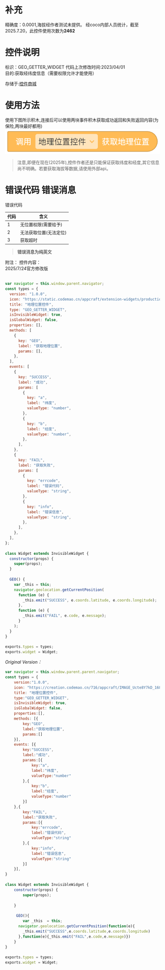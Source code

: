 # 补充
精确度：0.0001,海拔经作者测试未提供。
 经coco内部人员统计，截至2025.7.20，此控件使用次数为**2462**

# 控件说明
标识：GEO_GETTER_WIDGET
代码上次修改时间:2023/04/01<br />
目的:获取经纬度信息（需要权限允许才能使用）<br />

存储于:[控件商城](https://static.codemao.cn/appcraft/extension-widgets/production/geo-getter.js?t=0.983570838299896)

# 使用方法

使用下图所示积木,连接后可以使用两块事件积木获取成功返回和失败返回内容(为保险,两块最好都用)
![image](block.png)

> 注意,即便在现在(2025年),控件作者还是只能保证获取纬度和经度,其它信息尚不明确。若要获取海拔等数据,请使用外部api。


# 错误代码 错误消息

错误代码 

|代码|含义|
|---|------|
|1|无位置权限(需要给予)|
|2|无法获取位置(无法定位)|
|3|获取超时|

> **错误消息为纯英文**

附注：
控件内容：<br />
2025/7/24官方修改版<br />


```js

var navigator = this.window.parent.navigator;
const types = {
  version: "1.0.0",
  icon: "https://static.codemao.cn/appcraft/extension-widgets/production/geo-getter.svg",
  title: "地理位置控件",
  type: "GEO_GETTER_WIDGET",
  isInvisibleWidget: true,
  isGlobalWidget: false,
  properties: [],
  methods: [
    {
      key: "GEO",
      label: "获取地理位置",
      params: [],
    },
  ],
  events: [
    {
      key: "SUCCESS",
      label: "成功",
      params: [
        {
          key: "a",
          label: "纬度",
          valueType: "number",
        },
        {
          key: "b",
          label: "经度",
          valueType: "number",
        },
      ],
    },
    {
      key: "FAIL",
      label: "获取失败",
      params: [
        {
          key: "errcode",
          label: "错误代码",
          valueType: "string",
        },
        {
          key: "info",
          label: "错误信息",
          valueType: "string",
        },
      ],
    },
  ],
};

class Widget extends InvisibleWidget {
  constructor(props) {
    super(props);
  }

  GEO() {
    var _this = this;
    navigator.geolocation.getCurrentPosition(
      function (e) {
        _this.emit("SUCCESS", e.coords.latitude, e.coords.longitude);
      },
      function (e) {
        _this.emit("FAIL", e.code, e.message);
      }
    );
  }
}

exports.types = types;
exports.widget = Widget;

```

*Original Version：*



```js
var navigator = this.window.parent.parent.navigator;
const types = {
    version:"1.0.0",
    icon: "https://creation.codemao.cn/716/appcraft/IMAGE_Ucte8Y7kD_1680320771981.png",
    title: "地理位置控件",
    type:"GEO_GETTER_WIDGET",
    isInvisibleWidget: true,
    isGlobalWidget: false,
    properties:[],
    methods: [{
        key:"GEO",
        label:"获取地理位置",
        params:[]
    }],
    events: [{
        key:"SUCCESS",
        label:"成功",
        params:[{
            key:"a",
            label:"纬度",
            valueType:"number"
        },{
            key:"b",
            label:"经度",
            valueType:"number"
        }]
    },{
        key:"FAIL",
        label:"获取失败",
        params:[{
            key:"errcode",
            label:"错误代码",
            valueType:"string"
        },{
            key:"info",
            label:"错误信息",
            valueType:"string"
        }]
    }],
}

class Widget extends InvisibleWidget {
    constructor(props) {
        super(props);
        
    }

     GEO(){
        var _this  = this;
      navigator.geolocation.getCurrentPosition(function(e){
        _this.emit("SUCCESS",e.coords.latitude,e.coords.longitude)
      },function(e){_this.emit("FAIL",e.code,e.message)})
    }
}

exports.types = types;
exports.widget = Widget;
```

